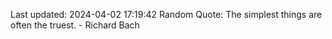 Last updated: 2024-04-02 17:19:42
Random Quote: The simplest things are often the truest. - Richard Bach
